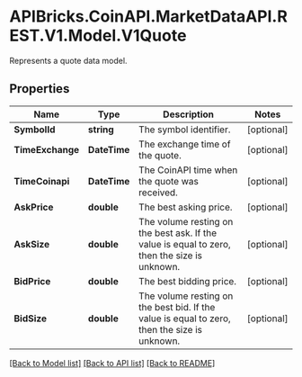 # APIBricks.CoinAPI.MarketDataAPI.REST.V1.Model.V1Quote
Represents a quote data model.

## Properties

Name | Type | Description | Notes
------------ | ------------- | ------------- | -------------
**SymbolId** | **string** | The symbol identifier. | [optional] 
**TimeExchange** | **DateTime** | The exchange time of the quote. | [optional] 
**TimeCoinapi** | **DateTime** | The CoinAPI time when the quote was received. | [optional] 
**AskPrice** | **double** | The best asking price. | [optional] 
**AskSize** | **double** | The volume resting on the best ask. If the value is equal to zero, then the size is unknown. | [optional] 
**BidPrice** | **double** | The best bidding price. | [optional] 
**BidSize** | **double** | The volume resting on the best bid. If the value is equal to zero, then the size is unknown. | [optional] 

[[Back to Model list]](../../README.md#documentation-for-models) [[Back to API list]](../../README.md#documentation-for-api-endpoints) [[Back to README]](../../README.md)

